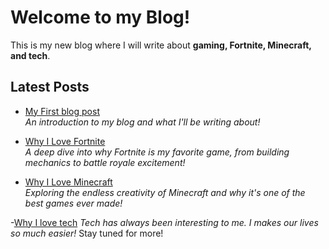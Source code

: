 # Welcome to my Blog!

This is my new blog where I will write about **gaming, Fortnite, Minecraft, and tech**.

## Latest Posts

- [My First blog post](my-first-post.md)  
  *An introduction to my blog and what I'll be writing about!*  

- [Why I Love Fortnite](why-i-love-fortnite.md)  
  *A deep dive into why Fortnite is my favorite game, from building mechanics to battle royale excitement!*  

- [Why I Love Minecraft](why-i-love-minecraft.md)  
  *Exploring the endless creativity of Minecraft and why it's one of the best games ever made!*  

-[Why I love tech](why-i-love-minecraft.md)
 *Tech has always been interesting to me. I makes our lives so much easier!*
Stay tuned for more!
